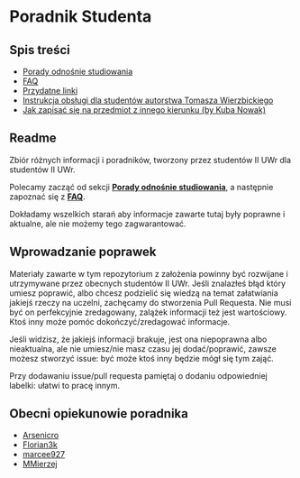 # Poradnik Studenta

## Spis treści

* [Porady odnośnie studiowania](porady_odnosnie_studiowania.md)
* [FAQ](FAQ.md)
* [Przydatne linki](przydatne_linki.md)
* [Instrukcja obsługi dla studentów autorstwa Tomasza Wierzbickiego](instrukcja_obslugi_dla_studentow.md)
* [Jak zapisać się na przedmiot z innego kierunku (by Kuba Nowak)](przedmioty_z_innego_kierunku.md)

## Readme

Zbiór różnych informacji i poradników, tworzony przez studentów II UWr dla studentów II UWr.

Polecamy zacząć od sekcji [**Porady odnośnie studiowania**](porady_odnosnie_studiowania.md), a następnie zapoznać się z [**FAQ**](FAQ.md).

Dokładamy wszelkich starań aby informacje zawarte tutaj były poprawne i aktualne, ale nie możemy tego zagwarantować.

## Wprowadzanie poprawek

Materiały zawarte w tym repozytorium z założenia powinny być rozwijane i utrzymywane przez obecnych studentów II UWr. Jeśli znalazłeś błąd który umiesz poprawić, albo chcesz podzielić się wiedzą na temat załatwiania jakiejś rzeczy na uczelni, zachęcamy do stworzenia Pull Requesta. Nie musi być on perfekcyjnie zredagowany, zalążek informacji też jest wartościowy. Ktoś inny może pomóc dokończyć/zredagować informacje.

Jeśli widzisz, że jakiejś informacji brakuje, jest ona niepoprawna albo nieaktualna, ale nie umiesz/nie masz czasu jej dodać/poprawić, zawsze możesz stworzyć issue: być może ktoś inny będzie mógł się tym zająć.

Przy dodawaniu issue/pull requesta pamiętaj o dodaniu odpowiedniej labelki: ułatwi to pracę innym.

## Obecni opiekunowie poradnika

- [Arsenicro](https://github.com/Arsenicro)
- [Florian3k](https://github.com/Florian3k)
- [marcee927](https://github.com/marcee927)
- [MMierzej](https://github.com/MMierzej)
